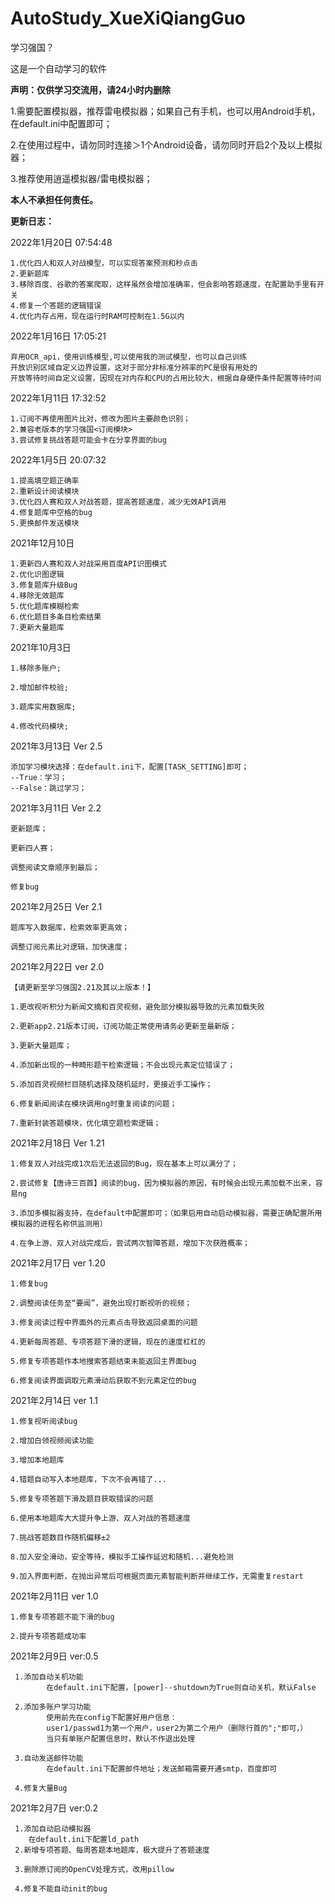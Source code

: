# AutoStudy_XueXiQiangGuo
学习强国？



这是一个自动学习的软件

****声明：仅供学习交流用，请24小时内删除****

1.需要配置模拟器，推荐雷电模拟器；如果自己有手机，也可以用Android手机，在default.ini中配置即可；

2.在使用过程中，请勿同时连接＞1个Android设备，请勿同时开启2个及以上模拟器；

3.推荐使用逍遥模拟器/雷电模拟器；

**本人不承担任何责任。**

**更新日志：**

2022年1月20日 07:54:48

    1.优化四人和双人对战模型，可以实现答案预测和秒点击
    2.更新题库
    3.移除百度、谷歌的答案爬取，这样虽然会增加准确率，但会影响答题速度，在配置助手里有开关
    4.修复一个答题的逻辑错误
    4.优化内存占用，现在运行时RAM可控制在1.5G以内
    
2022年1月16日 17:05:21

    弃用OCR_api，使用训练模型,可以使用我的测试模型，也可以自己训练
    开放识别区域自定义边界设置，这对于部分非标准分辨率的PC是很有用处的
    开放等待时间自定义设置，因现在对内存和CPU的占用比较大，根据自身硬件条件配置等待时间
    
2022年1月11日 17:32:52

    1.订阅不再使用图片比对，修改为图片主要颜色识别；
    2.兼容老版本的学习强国<订阅模块>
    3.尝试修复挑战答题可能会卡在分享界面的bug


2022年1月5日 20:07:32

    1.提高填空题正确率
    2.重新设计阅读模块
    3.优化四人赛和双人对战答题，提高答题速度，减少无效API调用
    4.修复题库中空格的bug
    5.更换邮件发送模块


2021年12月10日 
    
    1.更新四人赛和双人对战采用百度API识图模式
    2.优化识图逻辑
    3.修复题库升级Bug
    4.移除无效题库
    5.优化题库模糊检索
    6.优化题目多条目检索结果
    7.更新大量题库


2021年10月3日 

    1.移除多账户;

    2.增加邮件校验;
    
    3.题库实用数据库;
    
    4.修改代码模块;

2021年3月13日 Ver 2.5

    添加学习模块选择：在default.ini下，配置[TASK_SETTING]即可；
    --True：学习；
    --False：跳过学习；

2021年3月11日 Ver 2.2
    
    更新题库；
    
    更新四人赛；
    
    调整阅读文章顺序到最后；
    
    修复bug

2021年2月25日 Ver 2.1

    题库写入数据库，检索效率更高效；
    
    调整订阅元素比对逻辑，加快速度；

2021年2月22日 ver 2.0
    
    【请更新至学习强国2.21及其以上版本！】
    
    1.更改视听积分为新闻文摘和百灵视频，避免部分模拟器导致的元素加载失败
    
    2.更新app2.21版本订阅，订阅功能正常使用请务必更新至最新版；
    
    3.更新大量题库；
    
    4.添加新出现的一种畸形题干检索逻辑；不会出现元素定位错误了；
    
    5.添加百灵视频栏目随机选择及随机延时，更接近手工操作；
    
    6.修复新闻阅读在模块调用ng时重复阅读的问题；
    
    7.重新封装答题模块，优化填空题检索逻辑；
     

2021年2月18日 Ver 1.21

    1.修复双人对战完成1次后无法返回的Bug，现在基本上可以满分了；
    
    2.尝试修复【唐诗三百首】阅读的bug，因为模拟器的原因，有时候会出现元素加载不出来，容易ng
    
    3.添加多模拟器支持，在default中配置即可；（如果启用自动启动模拟器，需要正确配置所用模拟器的进程名称供监测用）
    
    4.在争上游、双人对战完成后，尝试两次智障答题，增加下次获胜概率；

2021年2月17日 ver 1.20

    1.修复bug
    
    2.调整阅读任务至“要闻”，避免出现打断视听的视频；
    
    3.修复阅读过程中界面外的元素点击导致返回桌面的问题
    
    4.更新每周答题、专项答题下滑的逻辑，现在的速度杠杠的
    
    5.修复专项答题作本地搜索答题结束未能返回主界面bug
    
    6.修复阅读界面调取元素滑动后获取不到元素定位的bug

2021年2月14日 ver 1.1

    1.修复视听阅读bug
    
    2.增加白领视频阅读功能
    
    3.增加本地题库
    
    4.错题自动写入本地题库，下次不会再错了...
    
    5.修复专项答题下滑及题目获取错误的问题
 
    6.使用本地题库大大提升争上游、双人对战的答题速度
    
    7.挑战答题数目作随机偏移±2
    
    8.加入安全滑动，安全等待，模拟手工操作延迟和随机...避免检测
    
    9.加入界面判断，在抛出异常后可根据页面元素智能判断并继续工作，无需重复restart
    

2021年2月11日 ver 1.0

    1.修复专项答题不能下滑的bug
    
    2.提升专项答题成功率

2021年2月9日 ver:0.5
 
     1.添加自动关机功能
            在default.ini下配置，[power]--shutdown为True则自动关机，默认False
     
     2.添加多账户学习功能
            使用前先在config下配置好用户信息：
            user1/passwd1为第一个用户，user2为第二个用户（删除行首的";"即可，）
            当只有单账户配置信息时，默认不作退出处理
            
     3.自动发送邮件功能
            在default.ini下配置邮件地址；发送邮箱需要开通smtp，百度即可
            
     4.修复大量Bug

2021年2月7日 ver:0.2

     1.添加自动启动模拟器
        在default.ini下配置ld_path 
     2.新增专项答题、每周答题本地题库，极大提升了答题速度
     
     3.删除原订阅的OpenCV处理方式，改用pillow
     
     4.修复不能自动init的bug
 

            

